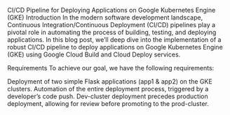 CI/CD Pipeline for Deploying Applications on Google Kubernetes Engine (GKE)
Introduction
In the modern software development landscape, Continuous Integration/Continuous Deployment (CI/CD) pipelines play a pivotal role in automating the process of building, testing, and deploying applications. In this blog post, we’ll deep dive into the implementation of a robust CI/CD pipeline to deploy applications on Google Kubernetes Engine (GKE) using Google Cloud Build and Cloud Deploy services.

Requirements
To achieve our goal, we have the following requirements:

Deployment of two simple Flask applications (app1 & app2) on the GKE clusters.
Automation of the entire deployment process, triggered by a developer’s code push.
Dev-cluster deployment precedes production deployment, allowing for review before promoting to the prod-cluster.
